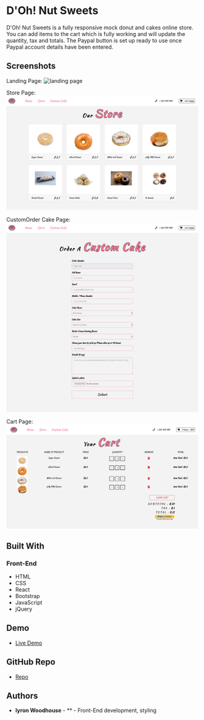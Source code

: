 # D'Oh! Nut Sweets

D'Oh! Nut Sweets is a fully responsive mock donut and cakes online store.
You can add items to the cart which is fully working and will update the quantity, tax and totals.
The Paypal button is set up ready to use once Paypal account details have been entered.

## Screenshots
Landing Page:
![landing page](./public/images/screenshots/screencapture-1.png)

Store Page:
![store page](./public/images/screenshots/screencapture-store.png)

CustomOrder Cake Page:
![custom cake page](./public/images/screenshots/screencapture-custom-cake.png)

Cart Page:
![cart page](./public/images/screenshots/screencapture-cart.png)

## Built With

### Front-End
* HTML
* CSS
* React
* Bootstrap
* JavaScript
* jQuery

## Demo

- [Live Demo](https://dnsweets.now.sh/)

## GitHub Repo

- [Repo](https://github.com/W00DH0USE/D-Oh-Nut-Sweets-REACT)

## Authors

* **Iyron Woodhouse** - ** - Front-End development, styling
